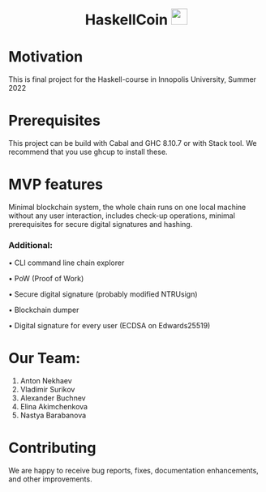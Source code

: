 

<h1 align="center">HaskellCoin</a> 
<img src="https://github.com/blackcater/blackcater/raw/main/images/Hi.gif" height="32"/></h1>

# Motivation
This is final project for the Haskell-course in Innopolis University, Summer 2022

# Prerequisites
This project can be build with Cabal and GHC 8.10.7 or with Stack tool. We recommend that you use ghcup to install these.

# MVP features
Minimal blockchain system, the whole chain runs on one local machine without any
user interaction, includes check-up operations, minimal prerequisites for secure digital signatures and hashing.
### Additional:
• CLI command line chain explorer

• PoW (Proof of Work)

• Secure digital signature (probably modified NTRUsign) 

• Blockchain dumper

• Digital signature for every user (ECDSA on Edwards25519)

# Our Team:
1. Anton Nekhaev
2. Vladimir Surikov
3. Alexander Buchnev
4. Elina Akimchenkova
5. Nastya Barabanova

# Contributing
We are happy to receive bug reports, fixes, documentation enhancements, and other improvements.

